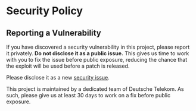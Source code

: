 <!--
SPDX-FileCopyrightText: 2024 Deutsche Telekom AG

SPDX-License-Identifier: CC0-1.0
-->

# Security Policy

## Reporting a Vulnerability

If you have discovered a security vulnerability in this project, please report it privately. **Do not disclose it as a public issue.** This gives us time to work with you to fix the issue before public exposure, reducing the chance that the exploit will be used before a patch is released.

Please disclose it as a new [security issue](https://github.com/telekom/citykey-android/security/advisories/new).

This project is maintained by a dedicated team of Deutsche Telekom. As such, please give us at least 30 days to work on a fix before public exposure.
